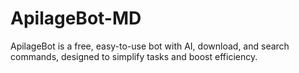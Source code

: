 # ApilageBot-MD
ApilageBot is a free, easy-to-use bot with AI, download, and search commands, designed to simplify tasks and boost efficiency.
